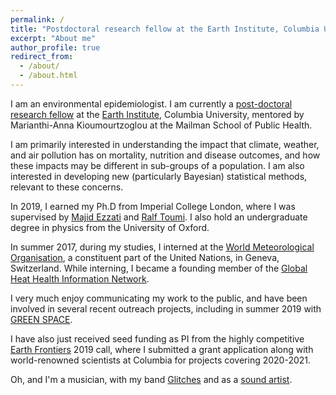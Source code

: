 ```yaml
---
permalink: /
title: "Postdoctoral research fellow at the Earth Institute, Columbia University"
excerpt: "About me"
author_profile: true
redirect_from: 
  - /about/
  - /about.html
---
```


I am an environmental epidemiologist. I am currently a <a href='https://www.earth.columbia.edu/articles/view/55' target="_blank">post-doctoral research fellow</a> at the <a href='https://www.earth.columbia.edu/' target="_blank">Earth Institute</a>, Columbia University, mentored by Marianthi-Anna Kioumourtzoglou at the Mailman School of Public Health.

I am primarily interested in understanding the impact that climate, weather, and air pollution has on mortality, nutrition and disease outcomes, and how these impacts may be different in sub-groups of a population. I am also interested in developing new (particularly Bayesian) statistical methods, relevant to these concerns. 

In 2019, I earned my Ph.D from Imperial College London, where I was supervised by <a href='http://globalenvhealth.org/' target="_blank">Majid Ezzati</a> and <a href='https://www.imperial.ac.uk/people/r.toumi' target="_blank">Ralf Toumi</a>. I also hold an undergraduate degree in physics from the University of Oxford. 

In summer 2017, during my studies, I interned at the <a href='https://public.wmo.int/en' target="_blank">World Meteorological Organisation</a>, a constituent part of the United Nations, in Geneva, Switzerland. While interning, I became a founding member of the <a href='http://ghhin.org/' target="_blank">Global Heat Health Information Network</a>.

I very much enjoy communicating my work to the public, and have been involved in several recent outreach projects, including in summer 2019 with <a href='https://www.greatexhibitionroadfestival.co.uk/event/green-space/?backto=whats-on' target="_blank">GREEN SPACE</a>. 

I have also just received seed funding as PI from the highly competitive <a href='https://www.earth.columbia.edu/sitefiles/file/Research/Earth_Frontiers_Call_for_Proposals_2019.pdf' target="_blank">Earth Frontiers</a> 2019 call, where I submitted a grant application along with world-renowned scientists at Columbia for projects covering 2020-2021.

Oh, and I'm a musician, with my band <a href='https://www.glitchesmusic.co.uk/' target="_blank">Glitches</a> and as a <a href='https://soundcloud.com/rmiparks' target="_blank">sound artist</a>.
